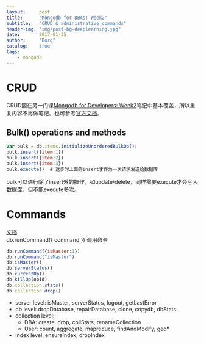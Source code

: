 ```yaml
---
layout: 	post
title:		"Mongodb for DBAs: Week2"
subtitle:	"CRUD & administrative commands"
header-img:	"img/post-bg-deeplearning.jpg"
date:		2017-01-25
author: 	"Borg"
catalog:	true
tags:
    - mongodb
---
```


# CRUD
CRUD因在另一门课[Mongodb for Developers: Week2](http://bigborg.github.io/2017/01/23/mongodb-wk2-forDevelopers/)笔记中基本覆盖，所以重复内容不再做笔记。也可参考[官方文档](https://docs.mongodb.com/manual/crud/#create-operations)。

## Bulk() operations and methods

```javascript
var bulk = db.items.initializeUnorderedBulkOp();
bulk.insert({item:1})
bulk.insert({item:2})
bulk.insert({item:3})
bulk.execute()  # 这步时上面的insert才作为一次请求发送给数据库
```
bulk可以进行除了insert外的操作，如update/delete，同样需要execute才会写入数据库，但不能execute多次。

# Commands
[文档](https://docs.mongodb.com/manual/reference/command/)  
db.runCommand({ command }) 调用命令

```javascript
db.runCommand({isMaster:1})
db.runCommand("isMaster")
db.isMaster()
db.serverStatus()
db.currentOp()
db.killOp(opid)
db.collection.stats()
db.collection.drop()
```

- server level: isMaster, serverStatus, logout, getLastError
- db level: dropDatabase, repairDatabase, clone, copydb, dbStats
- collection level: 
  - DBA: create, drop, collStats, renameCollection
  - User: count, aggregate, mapreduce, findAndModify, geo*
- index level: ensureIndex, dropIndex
